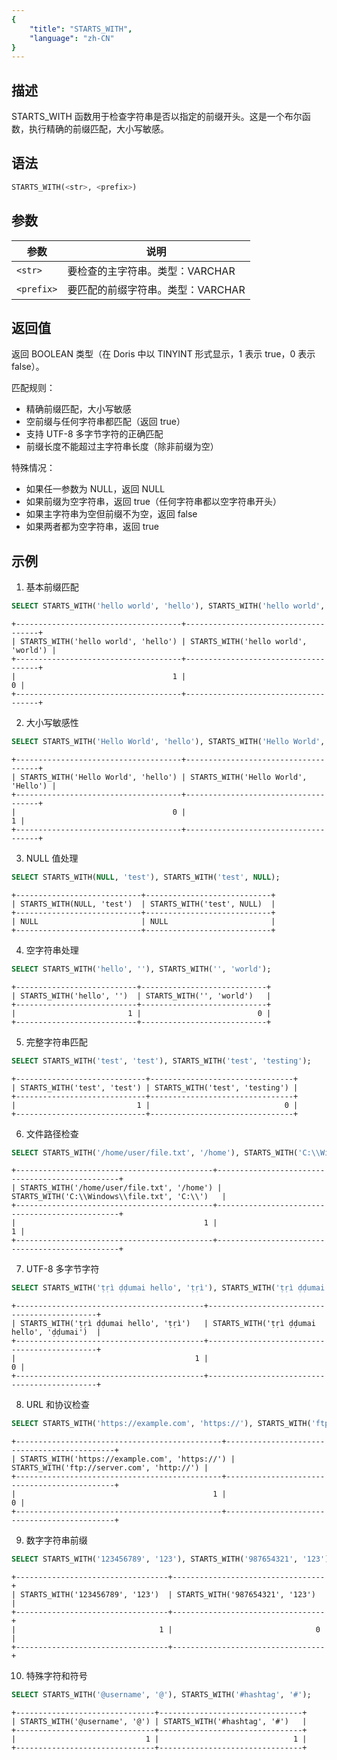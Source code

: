 ```yaml
---
{
    "title": "STARTS_WITH",
    "language": "zh-CN"
}
---
```


## 描述

STARTS_WITH 函数用于检查字符串是否以指定的前缀开头。这是一个布尔函数，执行精确的前缀匹配，大小写敏感。

## 语法

```sql
STARTS_WITH(<str>, <prefix>)
```

## 参数
| 参数 | 说明 |
| ------- | ------------------------------ |
| `<str>` | 要检查的主字符串。类型：VARCHAR |
| `<prefix>` | 要匹配的前缀字符串。类型：VARCHAR |

## 返回值

返回 BOOLEAN 类型（在 Doris 中以 TINYINT 形式显示，1 表示 true，0 表示 false）。

匹配规则：
- 精确前缀匹配，大小写敏感
- 空前缀与任何字符串都匹配（返回 true）
- 支持 UTF-8 多字节字符的正确匹配
- 前缀长度不能超过主字符串长度（除非前缀为空）

特殊情况：
- 如果任一参数为 NULL，返回 NULL
- 如果前缀为空字符串，返回 true（任何字符串都以空字符串开头）
- 如果主字符串为空但前缀不为空，返回 false
- 如果两者都为空字符串，返回 true

## 示例

1. 基本前缀匹配
```sql
SELECT STARTS_WITH('hello world', 'hello'), STARTS_WITH('hello world', 'world');
```
```text
+-------------------------------------+-------------------------------------+
| STARTS_WITH('hello world', 'hello') | STARTS_WITH('hello world', 'world') |
+-------------------------------------+-------------------------------------+
|                                   1 |                                   0 |
+-------------------------------------+-------------------------------------+
```

2. 大小写敏感性
```sql
SELECT STARTS_WITH('Hello World', 'hello'), STARTS_WITH('Hello World', 'Hello');
```
```text
+-------------------------------------+-------------------------------------+
| STARTS_WITH('Hello World', 'hello') | STARTS_WITH('Hello World', 'Hello') |
+-------------------------------------+-------------------------------------+
|                                   0 |                                   1 |
+-------------------------------------+-------------------------------------+
```

3. NULL 值处理
```sql
SELECT STARTS_WITH(NULL, 'test'), STARTS_WITH('test', NULL);
```
```text
+----------------------------+----------------------------+
| STARTS_WITH(NULL, 'test')  | STARTS_WITH('test', NULL)  |
+----------------------------+----------------------------+
| NULL                       | NULL                       |
+----------------------------+----------------------------+
```

4. 空字符串处理
```sql
SELECT STARTS_WITH('hello', ''), STARTS_WITH('', 'world');
```
```text
+---------------------------+----------------------------+
| STARTS_WITH('hello', '')  | STARTS_WITH('', 'world')   |
+---------------------------+----------------------------+
|                         1 |                          0 |
+---------------------------+----------------------------+
```

5. 完整字符串匹配
```sql
SELECT STARTS_WITH('test', 'test'), STARTS_WITH('test', 'testing');
```
```text
+-----------------------------+--------------------------------+
| STARTS_WITH('test', 'test') | STARTS_WITH('test', 'testing') |
+-----------------------------+--------------------------------+
|                           1 |                              0 |
+-----------------------------+--------------------------------+
```

6. 文件路径检查
```sql
SELECT STARTS_WITH('/home/user/file.txt', '/home'), STARTS_WITH('C:\\Windows\\file.txt', 'C:\\');
```
```text
+--------------------------------------------+------------------------------------------------+
| STARTS_WITH('/home/user/file.txt', '/home') | STARTS_WITH('C:\\Windows\\file.txt', 'C:\\')   |
+--------------------------------------------+------------------------------------------------+
|                                          1 |                                              1 |
+--------------------------------------------+------------------------------------------------+
```

7. UTF-8 多字节字符
```sql
SELECT STARTS_WITH('ṭṛì ḍḍumai hello', 'ṭṛì'), STARTS_WITH('ṭṛì ḍḍumai hello', 'ḍḍumai');
```
```text
+------------------------------------------+---------------------------------------------+
| STARTS_WITH('ṭṛì ḍḍumai hello', 'ṭṛì')   | STARTS_WITH('ṭṛì ḍḍumai hello', 'ḍḍumai')  |
+------------------------------------------+---------------------------------------------+
|                                        1 |                                           0 |
+------------------------------------------+---------------------------------------------+
```

8. URL 和协议检查
```sql
SELECT STARTS_WITH('https://example.com', 'https://'), STARTS_WITH('ftp://server.com', 'http://');
```
```text
+----------------------------------------------+---------------------------------------------+
| STARTS_WITH('https://example.com', 'https://') | STARTS_WITH('ftp://server.com', 'http://') |
+----------------------------------------------+---------------------------------------------+
|                                            1 |                                           0 |
+----------------------------------------------+---------------------------------------------+
```

9. 数字字符串前缀
```sql
SELECT STARTS_WITH('123456789', '123'), STARTS_WITH('987654321', '123');
```
```text
+----------------------------------+----------------------------------+
| STARTS_WITH('123456789', '123')  | STARTS_WITH('987654321', '123')  |
+----------------------------------+----------------------------------+
|                                1 |                                0 |
+----------------------------------+----------------------------------+
```

10. 特殊字符和符号
```sql
SELECT STARTS_WITH('@username', '@'), STARTS_WITH('#hashtag', '#');
```
```text
+-------------------------------+--------------------------------+
| STARTS_WITH('@username', '@') | STARTS_WITH('#hashtag', '#')   |
+-------------------------------+--------------------------------+
|                             1 |                              1 |
+-------------------------------+--------------------------------+
```